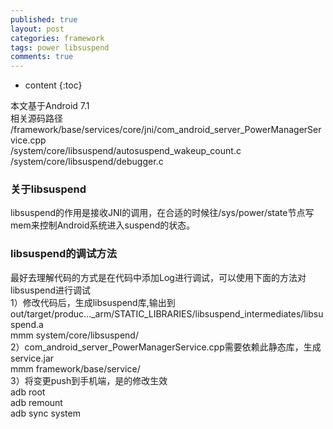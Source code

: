 ```yaml
---
published: true
layout: post
categories: framework
tags: power libsuspend
comments: true
---
```


* content
{:toc}

>
本文基于Android 7.1  
相关源码路径  
/framework/base/services/core/jni/com_android_server_PowerManagerService.cpp   
/system/core/libsuspend/autosuspend_wakeup_count.c  
/system/core/libsuspend/debugger.c  


### 关于libsuspend
libsuspend的作用是接收JNI的调用，在合适的时候往/sys/power/state节点写mem来控制Android系统进入suspend的状态。








### libsuspend的调试方法
最好去理解代码的方式是在代码中添加Log进行调试，可以使用下面的方法对libsuspend进行调试  
1）修改代码后，生成libsuspend库,输出到out/target/produc..._arm/STATIC_LIBRARIES/libsuspend_intermediates/libsuspend.a  
mmm system/core/libsuspend/  
2）com_android_server_PowerManagerService.cpp需要依赖此静态库，生成service.jar  
mmm framework/base/service/   
3）将变更push到手机端，是的修改生效  
adb root   
adb remount    
adb sync system  
